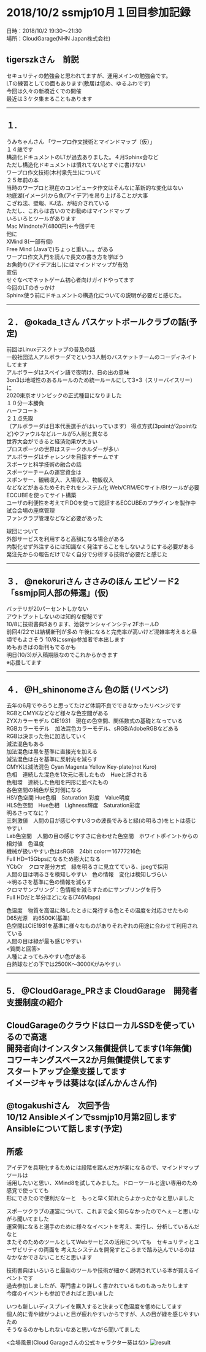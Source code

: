# 2018/10/2 ssmjp10月１回目参加記録
  
日時：2018/10/2 19:30～21:30  
場所：CloudGarage(NHN Japan株式会社)  
  
## tigerszkさん　前説    
セキュリティの勉強会と思われてますが、運用メインの勉強会です。  
LTの練習としての面もあります(敷居は低め、ゆるふわです)  
今回は久々の新橋近くでの開催  
最近は３ケタ集まることもあります  

---    
## １.
うみちゃんさん 	「ワープロ作文技術とマインドマップ（仮）」  
１４歳です  
構造化ドキュメントのLTが過去ありました。４月Sphinx会など  
ただし構造化ドキュメントは慣れてないとすぐに書けない  
ワープロ作文技術(木村泉先生)について   
２５年前の本  
当時のワープロと現在のコンピュータ作文はそんなに革新的な変化はない  
地底湖(イメージ)から魚(アイデア)を吊り上げることが大事  
こざね法、壁報、KJ法、が紹介されている  
ただし、これらは古いのでお勧めはマインドマップ  
いろいろとツールがあります  
Mac Mindnote7(4800円)←今回デモ  
他に  
XMind 8(一部有償)  
Free Mind (Javaで)ちょっと重い。。。がある  
ワープロ作文入門を読んで長文の書き方を学ぼう  
お魚釣り(アイデア出し)にはマインドマップが有効  
宣伝  
せぐなべでネットゲーム初心者向けガイドやってます  
今回のLTのきっかけ  
Sphinx使う前にドキュメントの構造化についての説明が必要だと感じた。  

---  
## ２．  @okada_tさん 	バスケットボールクラブの話(予定)  
前回はLinuxデスクトップの普及の話  
一般社団法人アルボラーダでという3人制のバスケットチームのコーディネイトしてます  
アルボラーダはスペイン語で夜明け、日の出の意味  
3on3は地域性のあるルールのため統一ルールにして3×3（スリーバイスリー）に  
2020東京オリンピックの正式種目になりました  
１０分一本勝負  
ハーフコート  
２１点先取  
（アルボラーダは日本代表選手がはいっています）
得点方式(3pointが2pointなど)やファウルなどルールが5人制と異なる  
世界大会ができると経済効果が大きい  
プロスポーツの世界はステークホルダーが多い  
アルボラーダはチャレンジを目指すチームです  
スポーツと科学技術の融合の話  
スポーツーチームの運営資金は  
スポンサー、観戦収入、入場収入、物販収入  
などなどがあるためそれぞれをシステム化
Web/CRM/ECサイト/BIツールが必要
ECCUBEを使ってサイト構築  
ユーザの利便性を考えてFIDOを使って認証するECCUBEのプラグインを製作中  
試合会場の座席管理  
ファンクラブ管理などなど必要があった  

球団について  
外部サービスを利用すると高額になる場合がある  
内製化せず外注するには知識なく発注することをしないようにする必要がある  
発注先からの報告だけでなく自分で分析する技術が必要だと感じた
    
---  
## ３．  @nekoruriさん	ささみのほん エピソード2「ssmjp同人部の帰還」(仮)  
バッテリが20パーセントしかない  
アウトプットしないのは知的な便秘です  
10/8に技術書典5あります、池袋サンシャインシティ2FホールD  
前回4/22では結構新刊が多め
午後になると完売率が高いけど混雑率考えると昼頃でもよさそう
10/8にssmjp参加者で本出します  
めもおきばの新刊もでるかも  
明日(10/3)が入稿期限なのでこれからかきます  
※応援してます  

---  
## ４． @H_shinonomeさん 	色の話 (リベンジ)  
去年の6月でやろうと思ってたけど体調不良でできなかったリベンジです  
RGBとCMYKなどなど様々な色空間がある  
ZYXカラーモデル CIE1931　現在の色空間、関係数式の基礎となっている  
RGBカラーモデル　加法混色カラーモデル、sRGB/AdobeRGBなどある  
RGBは決まった色に加法していく  
減法混色もある  
加法混色は黒を基準に直接光を加える  
減法混色は白を基準に反射光を減らす  
CMYKは減法混色 Cyan Magenta Yellow Key-plate(not Kuro)  
色相　連続した混色を1次元に表したもの　Hueと評される  
色相環　連続した色相を円形に並べたもの  
各色空間の補色が反対側になる  
HSV色空間 Hue色相　Saturation 彩度　Value明度  
HLS色空間　Hue色相　Lighness輝度　Saturation彩度  
明るさってなに？  
三刺激値　人間の目が感じやすい3つの波長でみると緑(の明るさ)をヒトは感じやすい  
Lab色空間　人間の目の感じやすさに合わせた色空間　ホワイトポイントからの相対値　色温度  
機械が扱いやすい色はsRGB　24bit color＝16777216色  
Full HD=15Gbpsになるため膨大になる  
YCbCr　クロマ差分方式　緑を明るさに見立てている、jpegで採用  
人間の目は明るさを検知しやすい　色の情報　変化は検知しづらい  
→明るさを基準に色の情報を減らす  
クロマサンプリング：色情報を減らすためにサンプリングを行う  
Full HDだと半分ほどになる(746Mbps)  
  
色温度　物質を高温に熱したときに発行する色とその温度を対応させたもの  
D65光源　約6500K(基準)  
色空間はCIE1931を基準に様々なものがありそれぞれの用途に合わせて利用されている  
人間の目は緑が最も感じやすい  
<質問と回答>  
人種によってもみやすい色がある  
白熱球などの下では2500K～3000Kがみやすい
  
---
  
## 5． @CloudGarage_PRさま 	CloudGarage　開発者支援制度の紹介  
CloudGarageのクラウドはローカルSSDを使っているので高速  
開発者向けインスタンス無償提供してます(1年無償)  
コワーキングスペース2か月無償提供してます  
スタートアップ企業支援してます  
イメージキャラは葵はな(ぽんかんさん作)  
---  
@togakushiさん　次回予告  
10/12 Ansibleメインでssmjp10月第2回します　　
Ansibleについて話します(予定)   
---  

## 所感
アイデアを具現化するためには段階を踏んだ方が楽になるので、マインドマップツールは  
活用したいと思い、XMind8を試してみました。ドローツールと違い専用のため感覚で使ってても  
形にできたので便利だなーと　もっと早く知れたらよかったかなと思いました  
  
スポーツクラブの運営について、これまで全く知らなかったのでへぇーと思いながら聞いてました  
運営側になると選手のために様々なイベントを考え、実行し、分析しているんだなと  
またそのためのツールとしてWebサービスの活用についても　セキュリティとユーザビリティの両面を
考えたシステムを開発すところまで踏み込んでいるのはなかなかできないことだと思います  
  
技術書典はいろいろと最新のツールや技術が細かく説明されている本が買えるイベントです  
過去参加しましたが、専門書より詳しく書かれているものもあったりします  
今度のイベントも参加できればと思いました  
  
いつも新しいディスプレイを購入すると決まって色温度を低めにしてます  
個人的に青や緑がつよいと目が疲れやすいからですが、人の目が緑を感じやすいため  
そうなるのかもしれないなあと思いながら聞いてました  

<会場風景(Cloud Garageさんの公式キャラクター葵はな)>
![result](https://github.com/chrono-net/media/blob/20181002/20181002.jpg)
